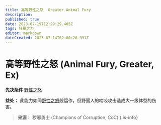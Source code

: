 ```yaml
---
title: 高等野性之怒  Greater Animal Fury
description: 
published: true
date: 2023-07-19T12:29:29.405Z
tags: 狂暴之力
editor: markdown
dateCreated: 2023-07-14T02:00:26.991Z
---
```


# 高等野性之怒 (Animal Fury, Greater, Ex)

**先决条件** [野性之怒](/狂暴之力/野性之怒)

**益处：** 此能力如同[野性之怒](/狂暴之力/野性之怒)般运作，但野蛮人的啮咬攻击造成大一级体型的伤害。

> **来源：** 秽邪勇士 (Champions of Corruption, CoC)
{.is-info}
